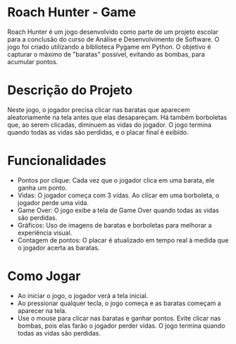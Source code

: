 # Roach Hunter - Game
Roach Hunter é um jogo desenvolvido como parte de um projeto escolar para a conclusão do curso de Análise e Desenvolvimento de Software. O jogo foi criado utilizando a biblioteca Pygame em Python. O objetivo é capturar o máximo de "baratas" possível, evitando as bombas, para acumular pontos.

# Descrição do Projeto
Neste jogo, o jogador precisa clicar nas baratas que aparecem aleatoriamente na tela antes que elas desapareçam. Há também borboletas que, ao serem clicadas, diminuem as vidas do jogador. O jogo termina quando todas as vidas são perdidas, e o placar final é exibido.

# Funcionalidades
- Pontos por clique: Cada vez que o jogador clica em uma barata, ele ganha um ponto.
- Vidas: O jogador começa com 3 vidas. Ao clicar em uma borboleta, o jogador perde uma vida.
- Game Over: O jogo exibe a tela de Game Over quando todas as vidas são perdidas.
- Gráficos: Uso de imagens de baratas e borboletas para melhorar a experiência visual.
- Contagem de pontos: O placar é atualizado em tempo real à medida que o jogador acerta as baratas.

# Como Jogar
- Ao iniciar o jogo, o jogador verá a tela inicial.
- Ao pressionar qualquer tecla, o jogo começa e as baratas começam a aparecer na tela.
- Use o mouse para clicar nas baratas e ganhar pontos.
Evite clicar nas bombas, pois elas farão o jogador perder vidas.
O jogo termina quando todas as vidas são perdidas.

